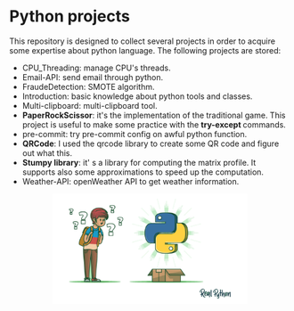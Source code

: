 # Python projects

This repository is designed to collect several projects in order to acquire some expertise about python language.
The following projects are stored:
<ul>
  <li> CPU_Threading: manage CPU's threads. </li>
  <li> Email-API: send email through python. </li>
  <li> FraudeDetection: SMOTE algorithm. </li>
  <li> Introduction: basic knowledge about python tools and classes. </li>
  <li> Multi-clipboard: multi-clipboard tool. </li>
  <li> <b> PaperRockScissor</b>: it's the implementation of the traditional game. This project is useful to make some practice with the <b> try-except </b> commands. </li>
  <li> pre-commit: try pre-commit config on awful python function. </li>
  <li> <b> QRCode</b>: I used the qrcode library to create some QR code and figure out what this. </li>
  <li> <b> Stumpy library</b>: it' s a library for computing the matrix profile. It supports also some approximations to speed up the computation. </li>
  <li> Weather-API: openWeather API to get weather information. </li>
</ul>



<div align="center">
    <img src="python.png" width="350px"</img>
</div>
